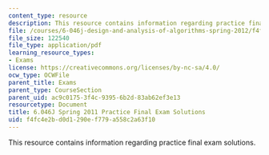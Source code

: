 ```yaml
---
content_type: resource
description: This resource contains information regarding practice final exam solutions.
file: /courses/6-046j-design-and-analysis-of-algorithms-spring-2012/f4fc4e2bd0d1290ef779a558c2a63f10_MIT6_046JS12_final_prac2011_sol.pdf
file_size: 122540
file_type: application/pdf
learning_resource_types:
- Exams
license: https://creativecommons.org/licenses/by-nc-sa/4.0/
ocw_type: OCWFile
parent_title: Exams
parent_type: CourseSection
parent_uid: ac9c0175-3f4c-9395-6b2d-83ab62ef3e13
resourcetype: Document
title: 6.046J Spring 2011 Practice Final Exam Solutions
uid: f4fc4e2b-d0d1-290e-f779-a558c2a63f10
---
```

This resource contains information regarding practice final exam solutions.